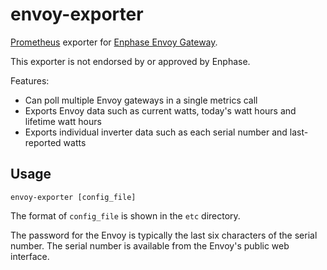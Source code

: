 # envoy-exporter
[Prometheus](https://prometheus.io) exporter for [Enphase Envoy Gateway](https://enphase.com/en-us/products-and-services/envoy).

This exporter is not endorsed by or approved by Enphase.

Features:

* Can poll multiple Envoy gateways in a single metrics call
* Exports Envoy data such as current watts, today's watt hours and lifetime watt hours
* Exports individual inverter data such as each serial number and last-reported watts

## Usage

```
envoy-exporter [config_file]
```

The format of `config_file` is shown in the `etc` directory.

The password for the Envoy is typically the last six characters of the serial
number. The serial number is available from the Envoy's public web interface.
